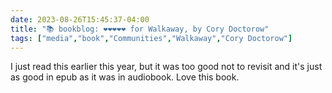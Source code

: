 ---date: 2023-08-26T15:45:37-04:00title: "📚 bookblog: ❤️❤️❤️❤️❤️ for Walkaway, by Cory Doctorow"tags: ["media","book","Communities","Walkaway","Cory Doctorow"]---I just read this earlier this year, but it was too good not to revisit and it's just as good in epub as it was in audiobook. Love this book.
